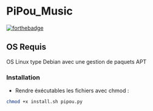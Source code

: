 # PiPou_Music

[![forthebadge](http://forthebadge.com/images/badges/built-with-love.svg)](http://forthebadge.com)

## OS Requis
OS Linux type Debian avec une gestion de paquets APT

### Installation

- Rendre éxécutables les fichiers avec chmod :

```bash
chmod +x install.sh pipou.py
```
    
